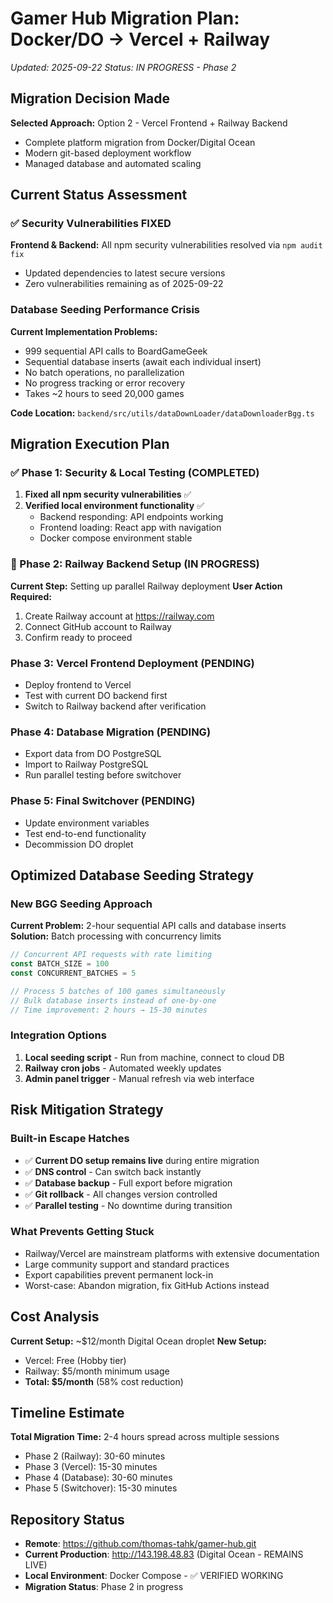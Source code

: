 # Gamer Hub Migration Plan: Docker/DO → Vercel + Railway
*Updated: 2025-09-22*
*Status: IN PROGRESS - Phase 2*

## Migration Decision Made

**Selected Approach:** Option 2 - Vercel Frontend + Railway Backend
- Complete platform migration from Docker/Digital Ocean
- Modern git-based deployment workflow
- Managed database and automated scaling

## Current Status Assessment

### ✅ Security Vulnerabilities FIXED

**Frontend & Backend:** All npm security vulnerabilities resolved via `npm audit fix`
- Updated dependencies to latest secure versions
- Zero vulnerabilities remaining as of 2025-09-22

### Database Seeding Performance Crisis

**Current Implementation Problems:**
- 999 sequential API calls to BoardGameGeek
- Sequential database inserts (await each individual insert)
- No batch operations, no parallelization
- No progress tracking or error recovery
- Takes ~2 hours to seed 20,000 games

**Code Location:** `backend/src/utils/dataDownLoader/dataDownloaderBgg.ts`

## Migration Execution Plan

### ✅ Phase 1: Security & Local Testing (COMPLETED)
1. **Fixed all npm security vulnerabilities** ✅
2. **Verified local environment functionality** ✅
   - Backend responding: API endpoints working
   - Frontend loading: React app with navigation
   - Docker compose environment stable

### 🚧 Phase 2: Railway Backend Setup (IN PROGRESS)
**Current Step:** Setting up parallel Railway deployment
**User Action Required:**
1. Create Railway account at https://railway.com
2. Connect GitHub account to Railway
3. Confirm ready to proceed

### Phase 3: Vercel Frontend Deployment (PENDING)
- Deploy frontend to Vercel
- Test with current DO backend first
- Switch to Railway backend after verification

### Phase 4: Database Migration (PENDING)
- Export data from DO PostgreSQL
- Import to Railway PostgreSQL
- Run parallel testing before switchover

### Phase 5: Final Switchover (PENDING)
- Update environment variables
- Test end-to-end functionality
- Decommission DO droplet

## Optimized Database Seeding Strategy

### New BGG Seeding Approach
**Current Problem:** 2-hour sequential API calls and database inserts
**Solution:** Batch processing with concurrency limits

```typescript
// Concurrent API requests with rate limiting
const BATCH_SIZE = 100
const CONCURRENT_BATCHES = 5

// Process 5 batches of 100 games simultaneously
// Bulk database inserts instead of one-by-one
// Time improvement: 2 hours → 15-30 minutes
```

### Integration Options
1. **Local seeding script** - Run from machine, connect to cloud DB
2. **Railway cron jobs** - Automated weekly updates
3. **Admin panel trigger** - Manual refresh via web interface

## Risk Mitigation Strategy

### Built-in Escape Hatches
- ✅ **Current DO setup remains live** during entire migration
- ✅ **DNS control** - Can switch back instantly
- ✅ **Database backup** - Full export before migration
- ✅ **Git rollback** - All changes version controlled
- ✅ **Parallel testing** - No downtime during transition

### What Prevents Getting Stuck
- Railway/Vercel are mainstream platforms with extensive documentation
- Large community support and standard practices
- Export capabilities prevent permanent lock-in
- Worst-case: Abandon migration, fix GitHub Actions instead

## Cost Analysis

**Current Setup:** ~$12/month Digital Ocean droplet
**New Setup:**
- Vercel: Free (Hobby tier)
- Railway: $5/month minimum usage
- **Total: $5/month** (58% cost reduction)

## Timeline Estimate

**Total Migration Time:** 2-4 hours spread across multiple sessions
- Phase 2 (Railway): 30-60 minutes
- Phase 3 (Vercel): 15-30 minutes
- Phase 4 (Database): 30-60 minutes
- Phase 5 (Switchover): 15-30 minutes

## Repository Status
- **Remote**: https://github.com/thomas-tahk/gamer-hub.git
- **Current Production**: http://143.198.48.83 (Digital Ocean - REMAINS LIVE)
- **Local Environment**: Docker Compose - ✅ VERIFIED WORKING
- **Migration Status**: Phase 2 in progress